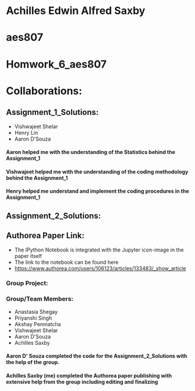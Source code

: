 # Achilles Edwin Alfred Saxby
# aes807
# Homwork_6_aes807

# Collaborations:

## Assignment_1_Solutions:
  - Vishwajeet Shelar
  - Henry Lin
  - Aaron D'Souza

#### Aaron helped me with the understanding of the Statistics behind the Assignment_1
#### Vishwajeet helped me with the understanding of the coding methodology behind the Assignment_1
#### Henry helped me understand and implement the coding procedures in the Assignment_1
  
## Assignment_2_Solutions:
## Authorea Paper Link:
  - The IPython Notebook is integrated with the Jupyter icon-image in the paper itself
  - The link to the notebook can be found here
  - https://www.authorea.com/users/106123/articles/133483/_show_article 

### Group Project:
### Group/Team Members:
  - Anastasia Shegay
  - Priyanshi Singh
  - Akshay Penmatcha
  - Vishwajeet Shelar
  - Aaron D'Souza
  - Achilles Saxby
  
#### Aaron D' Souza completed the code for the Assignment_2_Solutions with the help of the group.
#### Achilles Saxby (me) completed the Authorea paper publishing with extensive help from the group including editing and finalizing

